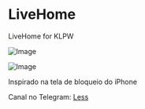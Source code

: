# LiveHome
LiveHome for KLPW 

 
![Image](https://telegra.ph/file/6a0b62c9d5ded110a72c2.png)

![Image](https://telegra.ph/file/6c8b655dd31079e396b50.png)
 
Inspirado na tela de bloqueio do iPhone

Canal no Telegram: [Less](https://t.me/LessContent)
 

